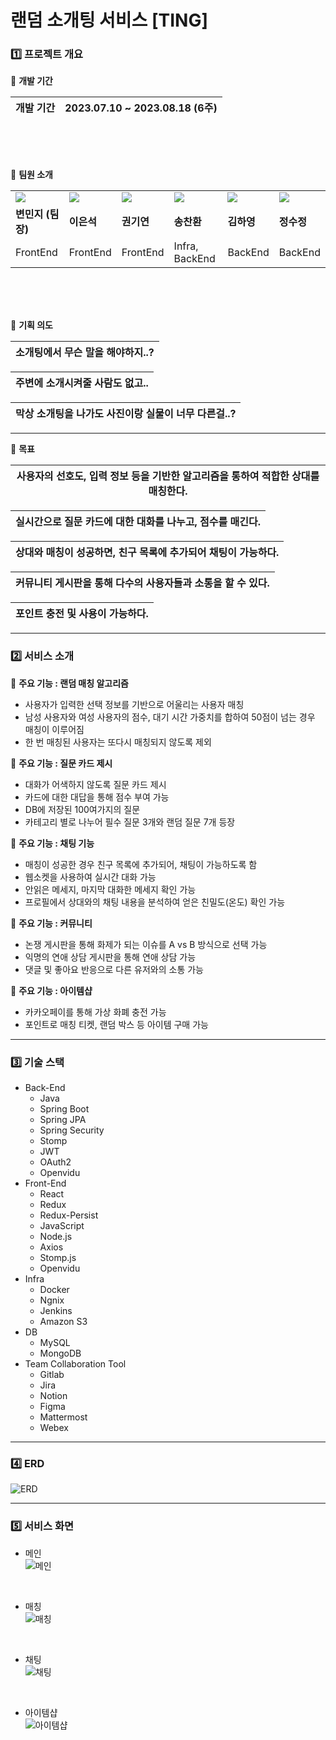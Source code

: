 # 랜덤 소개팅 서비스 [TING]


### 1️⃣ 프로젝트 개요



📌 **개발 기간**

| 개발 기간 | 2023.07.10 ~ 2023.08.18 (6주)
| --- | --- |

<br/><br/><br/>

📌 **팀원 소개**

<table>
 <tr>
  <td>
  <a href="https://github.com/chosim-dvlpr"> 
   <img src="https://avatars.githubusercontent.com/u/121149171?v=4" />
  </a>
  </td>
    <td>
  <a href="https://github.com/dollseok"> 
   <img src="https://avatars.githubusercontent.com/u/122436585?v=4" />
  </a>
  </td>
    <td>
  <a href="https://github.com/giyeonkwon013"> 
   <img src="https://avatars.githubusercontent.com/u/122511574?v=4" />
  </a>
  </td>
    <td>
  <a href="https://github.com/cksghks89"> 
   <img src="https://avatars.githubusercontent.com/u/23161060?v=4" />
  </a>
  </td>
    <td>
  <a href="https://github.com/hayeongK"> 
   <img src="https://avatars.githubusercontent.com/u/83320865?v=4" />
  </a>
  </td>
    <td>
  <a href="https://github.com/sujeong1201"> 
   <img src="https://avatars.githubusercontent.com/u/37768793?v=4" />
  </a>
  </td>
 </tr>
 <tr>
  <td><b>변민지 (팀장)</b></td>
  <td><b>이은석</b></td>
  <td><b>권기연</b></td>
  <td><b>송찬환</b></td>
  <td><b>김하영</b></td>
  <td><b>정수정</b></td>
 </tr>
 <tr>
  <td>FrontEnd</td>
  <td>FrontEnd</td>
  <td>FrontEnd</td>
  <td>Infra, BackEnd</td>
  <td>BackEnd</td>
  <td>BackEnd</td>
 </tr>
</table>

<br/><br/><br/>

📌 **기획 의도**

| 소개팅에서 무슨 말을 해야하지..? |
| --- |

| 주변에 소개시켜줄 사람도 없고.. |
| --- |

| 막상 소개팅을 나가도 사진이랑 실물이 너무 다른걸..? |
| --- |

---

📌 **목표**

| 사용자의 선호도, 입력 정보 등을 기반한 알고리즘을 통하여 적합한 상대를 매칭한다. |
| --- |

| 실시간으로 질문 카드에 대한 대화를 나누고, 점수를 매긴다. |
| --- |

| 상대와 매칭이 성공하면, 친구 목록에 추가되어 채팅이 가능하다. |
| --- |

| 커뮤니티 게시판을 통해 다수의 사용자들과 소통을 할 수 있다. |
| --- |

| 포인트 충전 및 사용이 가능하다. |
| --- |

---


### 2️⃣ 서비스 소개

📌 **주요 기능 : 랜덤 매칭 알고리즘**

- 사용자가 입력한 선택 정보를 기반으로 어울리는 사용자 매칭
- 남성 사용자와 여성 사용자의 점수, 대기 시간 가중치를 합하여 50점이 넘는 경우 매칭이 이루어짐
- 한 번 매칭된 사용자는 또다시 매칭되지 않도록 제외

📌 **주요 기능 : 질문 카드 제시**

- 대화가 어색하지 않도록 질문 카드 제시
- 카드에 대한 대답을 통해 점수 부여 가능
- DB에 저장된 100여가지의 질문
- 카테고리 별로 나누어 필수 질문 3개와 랜덤 질문 7개 등장

📌 **주요 기능 : 채팅 기능**

- 매칭이 성공한 경우 친구 목록에 추가되어, 채팅이 가능하도록 함
- 웹소켓을 사용하여 실시간 대화 가능
- 안읽은 메세지, 마지막 대화한 메세지 확인 가능
- 프로필에서 상대와의 채팅 내용을 분석하여 얻은 친밀도(온도) 확인 가능

📌 **주요 기능 : 커뮤니티**

- 논쟁 게시판을 통해 화제가 되는 이슈를 A vs B 방식으로 선택 가능
- 익명의 연애 상담 게시판을 통해 연애 상담 가능
- 댓글 및 좋아요 반응으로 다른 유저와의 소통 가능

📌 **주요 기능 : 아이템샵**

- 카카오페이를 통해 가상 화폐 충전 가능
- 포인트로 매칭 티켓, 랜덤 박스 등 아이템 구매 가능



---

### 3️⃣ 기술 스택

- Back-End
  - Java
  - Spring Boot
  - Spring JPA
  - Spring Security
  - Stomp
  - JWT
  - OAuth2
  - Openvidu
- Front-End
  - React
  - Redux
  - Redux-Persist
  - JavaScript
  - Node.js
  - Axios
  - Stomp.js
  - Openvidu
- Infra
  - Docker
  - Ngnix
  - Jenkins
  - Amazon S3
- DB
  - MySQL
  - MongoDB
- Team Collaboration Tool
  - Gitlab
  - Jira
  - Notion
  - Figma
  - Mattermost
  - Webex


---


### 4️⃣ ERD

![ERD](img/ERD.png)

---

### 5️⃣ 서비스 화면

- 메인<br>
![메인](img/main.png)
<br>

- 매칭<br>
![매칭](img/matching.png)
<br>

- 채팅<br>
![채팅](img/chat.png)
<br>

- 아이템샵<br>
![아이템샵](img/item.png)
<br>
